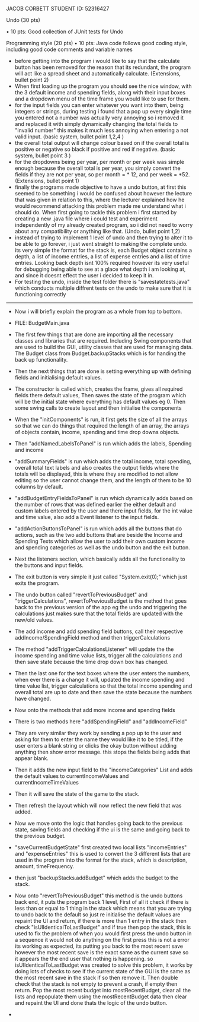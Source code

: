 JACOB CORBETT
STUDENT ID: 52316427

Undo (30 pts)

• 10 pts: Good collection of JUnit tests for Undo

Programming style (20 pts)
• 10 pts: Java code follows good coding style, including good code comments and variable
names

- before getting into the program i would like to say that the calculate button has been removed for the reason that its redundant, the program will act like a spread sheet and automatically calculate. (Extensions, bullet point 2)
- When first loading up the program you should see the nice window, with the 3 default income and spending fields, along with their input boxes and a dropdown menu of the time frame you would like to use for them.
- for the input fields you can enter whatever you want into them, being integers or strings, during testing i found that a pop up every single time you entered not a number was actually very annoying so i removed it and replaced it with simply dynamically changing the total fields to "invalid number" this makes it much less annoying when entering a not valid input. (basic system, bullet point 1,2,4 )
- the overall total output will change colour based on if the overall total is positive or negative so black if positive and red if negative. (basic system, bullet point 3 )
- for the dropdowns being per year, per month or per week was simple enough because the overall total is per year, you simply convert the fields if they are not per year, so per month = * 12, and per week = *52. (Extensions, bullet point 1)
- finally the programs made objective to have a undo button, at first this seemed to be something i would be confused about however the lecture that was given in relation to this, where the lecturer explained how he would recommend attacking this problem made me understand what i should do. When first going to tackle this problem i first started by creating a new .java file where i could test and experiment independently of my already created program, so i did not need to worry about any compatibility or anything like that. (Undo, bullet point 1,2)
- instead of trying to implement 1 level of undo and then trying to alter it to be able to go forever, i just went straight to making the complete undo. its very simple the format for the stack is, each Budget object contains a depth, a list of income entries, a list of expense entries and a list of time entries. Looking back depth isnt 100% required however its very useful for debugging being able to see at a glace what depth i am looking at, and since it doesnt effect the user i decided to keep it in.
- For testing the undo, inside the test folder there is "savestatetests.java" which conducts multiple diffrent tests on the undo to make sure that it is functioning correctly

---

- Now i will briefly explain the program as a whole from top to bottom.
- FILE: BudgetMain.java

- The first few things that are done are importing all the necessary classes and libraries that are required. Including Swing components that are used to build the GUI, utility classes that are used for managing data. The Budget class from Budget.backupStacks which is for handing the back up functionality.
- Then the next things that are done is setting everything up with defining fields and initialising default values.

- The constructor is called which, creates the frame, gives all required fields there default values, Then saves the state of the program which will be the initial state where everything has default values eg 0. Then some swing calls to create layout and then initialise the components

- When the "initComponents" is run, it first gets the size of all the arrays so that we can do things that required the length of an array, the arrays of objects contain, income, spending and time drop downs objects.
- Then "addNamedLabelsToPanel" is run which adds the labels, Spending and income
- "addSummaryFields" is run which adds the total income, total spending, overall total text labels and also creates the output fields where the totals will be displayed, this is where they are modified to not allow editing so the user cannot change them, and the length of them to be 10 columns by default.
- "addBudgetEntryFieldsToPanel" is run which dynamically adds based on the number of rows that was defined earlier the either default and custom labels entered by the user and there input fields, for the int value and time value, also add a Event listener to the input fields.
- "addActionButtonsToPanel" is run which adds all the buttons that do actions, such as the two add buttons that are beside the Income and Spending Texts which allow the user to add their own custom income and spending categories as well as the undo button and the exit button.

- Next the listeners section, which basically adds all the functionality to the buttons and input fields.
- The exit button is very simple it just called "System.exit(0);" which just exits the program.
- The undo button called "revertToPreviousBudget" and "triggerCalculations", revertToPreviousBudget is the method that goes back to the previous version of the app eg the undo and triggering the calculations just makes sure that the total fields are updated with the new/old values.
- The add income and add spending field buttons, call their respective addIncome/SpendingField method and then triggerCalculations
- The method "addTriggerCalculationsListener" will update the the income spending and time value lists, trigger all the calculations and then save state because the time drop down box has changed.
- Then the last one for the text boxes where the user enters the numbers, when ever there is a change it will, updated the income spending and time value list, trigger calculations so that the total income spending and overall total are up to date and then save the state because the numbers have changed.

- Now onto the methods that add more income and spending fields
- There is two methods here "addSpendingField" and "addIncomeField"
- They are very similar they work by sending a pop up to the user and asking for them to enter the name they would like it to be titled, if the user enters a blank string or clicks the okay button without adding anything then show error message. this stops the fields being adds that appear blank.
- Then it adds the new input field to the "incomeCategories" List and adds the default values to currentIncomeValues and currentIncomeTimeValues
- Then it will save the state of the game to the stack.
- Then refresh the layout which will now reflect the new field that was added.

- Now we move onto the logic that handles going back to the previous state, saving fields and checking if the ui is the same and going back to the previous budget.
- "saveCurrentBudgetState" first created two local lists "incomeEntries" and "expenseEntries" this is used to convert the 3 different lists that are used in the program into the format for the stack, which is description, amount, timeFrequency.
- then just "backupStacks.addBudget" which adds the budget to the stack.
- Now onto "revertToPreviousBudget" this method is the undo buttons back end, it puts the program back 1 level, First of all it check if there is less than or equal to 1 thing in the stack which means that you are trying to undo back to the default so just re initialise the default values are repaint the UI and return, if there is more than 1 entry in the stack then check "isUIIdenticalToLastBudget" and if true then pop the stack, this is used to fix the problem of when you would first press the undo button in a sequence it would not do anything on the first press this is not a error its working as expected, its putting you back to the most recent save however the most recent save is the exact same as the current save so it appears the the end user that nothing is happening. so isUIIdenticalToLastBudget was created to solve this problem, it works by doing lots of checks to see if the current state of the GUI is the same as the most recent save in the stack if so then remove it. Then double check that the stack is not empty to prevent a crash, if empty then return. Pop the most recent budget into mostRecentBudget, clear all the lists and repopulate them using the mostRecentBudget data then clear and repaint the UI and done thats the logic of the undo button.

-
